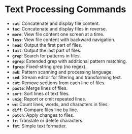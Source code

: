 # Text Processing Commands

- **`cat`**: Concatenate and display file content.
- **`tac`**: Concatenate and display files in reverse.
- **`more`**: View file content one screen at a time.
- **`less`**: View file content with backward navigation.
- **`head`**: Output the first part of files.
- **`tail`**: Output the last part of files.
- **`grep`**: Search for patterns in files.
- **`egrep`**: Extended grep with additional pattern matching.
- **`fgrep`**: Fixed-string grep (no regex).
- **`awk`**: Pattern scanning and processing language.
- **`sed`**: Stream editor for filtering and transforming text.
- **`cut`**: Remove sections from each line of files.
- **`paste`**: Merge lines of files.
- **`sort`**: Sort lines of text files.
- **`uniq`**: Report or omit repeated lines.
- **`wc`**: Count lines, words, and characters in files.
- **`diff`**: Compare files line by line.
- **`patch`**: Apply changes to files.
- **`tr`**: Translate or delete characters.
- **`fmt`**: Simple text formatter.
